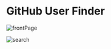 # GitHub User Finder

![frontPage](https://github.com/RajshreeRajoliya/GitHubUserFinder/assets/113670900/aa636902-573c-44d9-b64e-b2142e81e468)

![search](https://github.com/RajshreeRajoliya/GitHubUserFinder/assets/113670900/7687d81f-9f5d-4cad-a308-1145ef248130)

